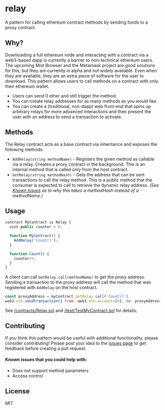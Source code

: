 # relay

A pattern for calling ethereum contract methods by sending funds to a proxy contract.

## Why?

Downloading a full ethereum node and interacting with a contract via a web3-based dapp is currently a barrier to non-technical ethereum users. The upcoming Mist Browser and the Metamask project are good solutions for this, but they are currently in alpha and not widely available. Even when they are available, they are an extra piece of software for the user to download. This pattern allows users to call methods on a contract with only their ethereum wallet. 

- Users can send 0 ether and still trigger the method. 
- You can create relay addresses for as many methods as you would like.
- You can create a (traditional, non-dapp) web front-end that spins up arbitrary relays for more advanced interactions and then present the user with an address to send a transaction to activate.

## Methods

The Relay contract acts as a base contract via inheritance and exposes the following methods:

- `AddRelay(string methodName)` - Registers the given method as callable via a relay. Creates a proxy contract in the background. This is an internal method that is called only from the host contract.
- `GetRelay(string methodHash)` - Gets the address that can be sent transactions to call the relay method. This is a public method that the consumer is expected to call to retrieve the dynamic relay address. *(See [Known Issues](https://github.com/raineorshine/relay#known-issues) as to why this takes a methodHash instead of a methodName.)*

## Usage

```js
contract MyContract is Relay {
  uint public counter = 0;

  function MyContract() {
    AddRelay('Count()');
  }

  function Count() {
    counter++;
  }
}
```

A client can call `GetRelay.call(methodName)` to get the proxy address. Sending a transaction to the proxy address will call the method that was registered with `AddRelay` on the host contract.

```js
const proxyAddress = myContract.GetRelay.call('Count()')
web3.eth.sendTransaction({ from: web3.eth.accounts[0], to: proxyAddress })
```

See [/contracts/Relay.sol](https://github.com/Shapeshift-Public/relay/blob/master/contracts/MyContract.sol) and [/test/TestMyContract.sol](https://github.com/Shapeshift-Public/relay/blob/master/test/TestMyContract.js) for details.

## Contributing

If you think this pattern would be useful with additional functionality, please consider contributing! Please post your idea to the [issues page](https://github.com/raineorshine/relay/issues) to get feedback before creating a pull request.

#### Known issues that you could help with:

- Does not support method parameters
- Access control

## License

MIT
